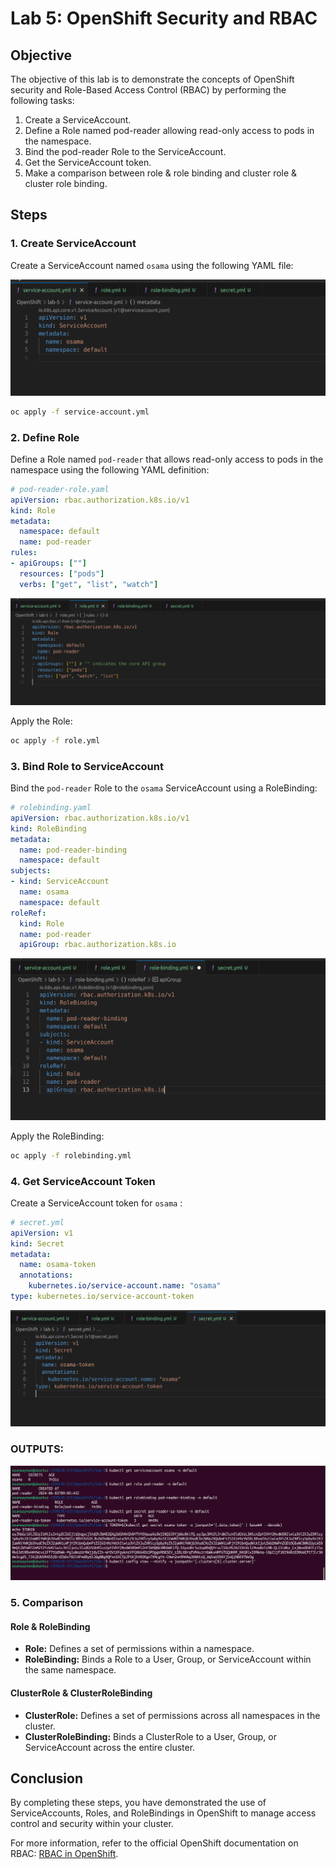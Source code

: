 # Lab 5: OpenShift Security and RBAC

## Objective

The objective of this lab is to demonstrate the concepts of OpenShift security and Role-Based Access Control (RBAC) by performing the following tasks:

1. Create a ServiceAccount.
2. Define a Role named pod-reader allowing read-only access to pods in the namespace.
3. Bind the pod-reader Role to the ServiceAccount.
4. Get the ServiceAccount token.
5. Make a comparison between role & role binding and cluster role & cluster role binding.

## Steps

### 1. Create ServiceAccount

Create a ServiceAccount named `osama` using the following YAML file:

![alt text](screenshots/servcieaccount.png)

```sh
oc apply -f service-account.yml
```

### 2. Define Role

Define a Role named `pod-reader` that allows read-only access to pods in the namespace using the following YAML definition:

```yaml
# pod-reader-role.yaml
apiVersion: rbac.authorization.k8s.io/v1
kind: Role
metadata:
  namespace: default
  name: pod-reader
rules:
- apiGroups: [""]
  resources: ["pods"]
  verbs: ["get", "list", "watch"]
```

![alt text](screenshots/role.png)

Apply the Role:
```sh
oc apply -f role.yml
```

### 3. Bind Role to ServiceAccount

Bind the `pod-reader` Role to the `osama` ServiceAccount using a RoleBinding:

```yaml
# rolebinding.yaml
apiVersion: rbac.authorization.k8s.io/v1
kind: RoleBinding
metadata:
  name: pod-reader-binding
  namespace: default
subjects:
- kind: ServiceAccount
  name: osama
  namespace: default
roleRef:
  kind: Role
  name: pod-reader
  apiGroup: rbac.authorization.k8s.io
```

![alt text](screenshots/rolebinding.png)

Apply the RoleBinding:
```sh
oc apply -f rolebinding.yml
```

### 4. Get ServiceAccount Token

Create a ServiceAccount token for `osama` :
```yaml
# secret.yml
apiVersion: v1
kind: Secret
metadata:
  name: osama-token
  annotations:
    kubernetes.io/service-account.name: "osama"
type: kubernetes.io/service-account-token
```
![alt text](screenshots/secret.png)

### OUTPUTS:

![alt text](screenshots/output.png)

### 5. Comparison

#### Role & RoleBinding

- **Role:** Defines a set of permissions within a namespace.
- **RoleBinding:** Binds a Role to a User, Group, or ServiceAccount within the same namespace.

#### ClusterRole & ClusterRoleBinding

- **ClusterRole:** Defines a set of permissions across all namespaces in the cluster.
- **ClusterRoleBinding:** Binds a ClusterRole to a User, Group, or ServiceAccount across the entire cluster.

## Conclusion

By completing these steps, you have demonstrated the use of ServiceAccounts, Roles, and RoleBindings in OpenShift to manage access control and security within your cluster.

For more information, refer to the official OpenShift documentation on RBAC: [RBAC in OpenShift](https://docs.openshift.com/container-platform/4.8/authentication/using-rbac.html).
